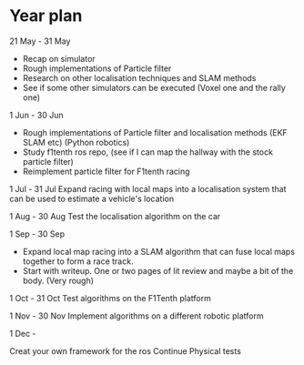 # Year plan


21 May - 31 May
- Recap on simulator
- Rough implementations of Particle filter 
- Research on other localisation techniques and SLAM methods
- See if some other simulators can be executed (Voxel one and the rally one)

1 Jun - 30 Jun
- Rough implementations of Particle filter and localisation methods (EKF SLAM etc) (Python robotics)
 - Study f1tenth ros repo, (see if I can map the hallway with the stock particle filter)
 - Reimplement particle filter for F1tenth racing

1 Jul - 31 Jul
Expand racing with local maps into a localisation system that can be used to estimate a vehicle's location

1 Aug - 30 Aug
Test the localisation algorithm on the car

1 Sep - 30 Sep
- Expand local map racing into a SLAM algorithm that can fuse local maps together to form a race track.
- Start with writeup. One or two pages of lit review and maybe a bit of the body. (Very rough)

1 Oct - 31 Oct
Test algorithms on the F1Tenth platform

1 Nov - 30 Nov
Implement algorithms on a different robotic platform

1 Dec - 

Creat your own framework for the ros 
Continue
Physical tests